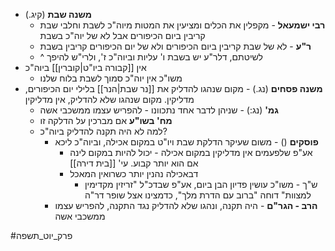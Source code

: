 * **משנה שבת** (קיג.)
	* **רבי ישמעאל** - מקפלין את הכלים ומציעין את המטות מיוה"כ לשבת וחלבי שבת קריבין ביום הכיפורים אבל לא של יוה"כ בשבת
	* **ר"ע** - לא של שבת קריבין ביום הכיפורים ולא של יום הכיפורים קריבין בשבת
	* ^ לשיטתם, דלר"ע יש בשבת ו' עליות וביוה"כ ז', ולרי"ש להיפך
* אין [[קבורה ביו"ט|קוברין]] ביוה"כ
	* משו"כ אין יוה"כ סמוך לשבת בלוח שלנו
* **משנה פסחים** (נג.) - מקום שנהגו להדליק את [[נר שבת|הנר]] בלילי יום הכיפורים, מדליקין. מקום שנהגו שלא להדליק, אין מדליקין
	* **גמ'** (נג:) - שניהן לדבר אחד נתכוונו - להפריש עצמו ממשכבי אשה
	* **מח' בשו"ע** אם מברכין על הדלקה זו
	* למה לא היה תקנה להדליק ביוה"כ?
		* **פוסקים** () - משום שעיקר הדלקת שבת ויו"ט במקום אכילה, וביוה"כ ליכא
			* אע"פ שלפעמים אין מדליקין במקום אכילה - יכול להיות במקום לינה אם הוא יותר קבוע. עי' [[בית דירה]]
			* דבאכילה נהנין יותר כשרואין המאכל
				* ש"ך - משו"כ עושין פדיון הבן ביום, אע"פ שבדכ"ל "זריזין מקדימין למצוות" דוחה "ברוב עם הדרת מלך", כדמצינו אצל שופר דר"ה
		* **הרב - הגר"ם** - היה תקנה, ונהגו שלא להדליק נגד התקנה, להפריש עצמו ממשכבי אשה

#פרק_יוט_תשפה 